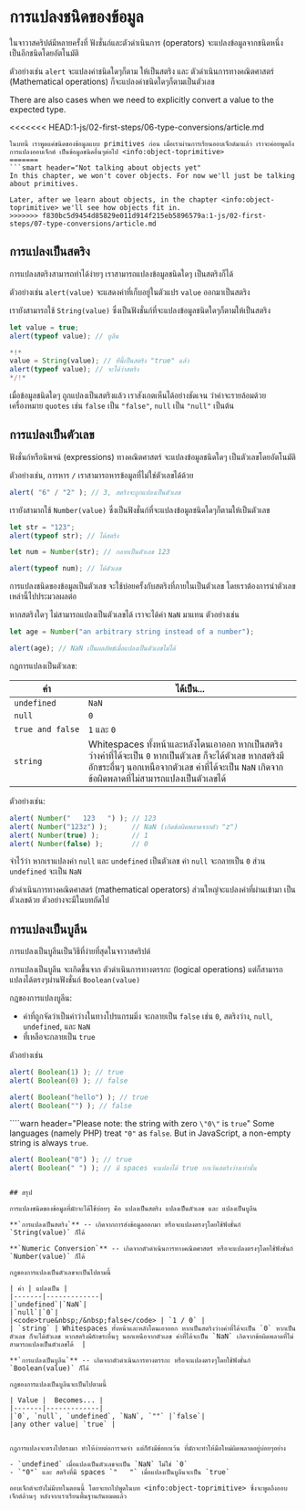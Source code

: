 # การแปลงชนิดของข้อมูล

ในจาวาสคริปต์มีหลายครั้งที่ ฟังชั่นก์และตัวดำเนินการ (operators) จะแปลงข้อมูลจากชนิดหนึ่ง เป็นอีกชนิดโดยอัตโนมัติ

ตัวอย่างเช่น `alert` จะแปลงค่าชนิดใดๆก็ตาม ให้เป็นสตริง และ ตัวดำเนินการทางคณิตศาสตร์ (Mathematical operations) ก็จะแปลงค่าชนิดใดๆก็ตามเป็นตัวเลข

There are also cases when we need to explicitly convert a value to the expected type.

<<<<<<< HEAD:1-js/02-first-steps/06-type-conversions/article.md
```smart header="เรายังไม่พูดถึงออบเจ็กต์"
ในบทนี้ เราพูดแค่ชนิดของข้อมูลแบบ primitives ก่อน เมื่อเราผ่านการเรียนออบเจ็กต์มาแล้ว เราจะค่อยพูดถึงการแปลงออบเจ็กต์ เป็นข้อมูลชนิดอื่นๆต่อไป <info:object-toprimitive>
=======
```smart header="Not talking about objects yet"
In this chapter, we won't cover objects. For now we'll just be talking about primitives.

Later, after we learn about objects, in the chapter <info:object-toprimitive> we'll see how objects fit in.
>>>>>>> f830bc5d9454d85829e011d914f215eb5896579a:1-js/02-first-steps/07-type-conversions/article.md
```

## การแปลงเป็นสตริง

การแปลงสตริงสามารถทำได้ง่ายๆ เราสามารถแปลงข้อมูลชนิดใดๆ เป็นสตริงก็ได้

ตัวอย่างเช่น `alert(value)` จะแสดงค่าที่เก็บอยู่ในตัวแปร `value` ออกมาเป็นสตริง

เรายังสามารถใช้ `String(value)` ซึ่งเป็นฟังชั่นก์ที่จะแปลงข้อมูลชนิดใดๆก็ตามให้เป็นสตริง

```js run
let value = true;
alert(typeof value); // บูลีน

*!*
value = String(value); // ทีนี้เป็นสตริง "true" แล้ว
alert(typeof value); // จะได้ว่าสตริง
*/!*
```

เมื่อข้อมูลชนิดใดๆ ถูกแปลงเป็นสตริงแล้ว เราสังเกตเห็นได้อย่างชัดเจน ว่าค่าจะรายล้อมด้วยเครื่องหมาย `quotes` เช่น `false` เป็น `"false"`, `null` เป็น `"null"` เป็นต้น

## การแปลงเป็นตัวเลข

ฟังชั่นก์หรือนิพจน์ (expressions) ทางคณิตศาสตร์ จะแปลงข้อมูลชนิดใดๆ เป็นตัวเลขโดยอัตโนมัติ 

ตัวอย่างเช่น, การหาร `/` เราสามารถหารข้อมูลที่ไม่ใช่ตัวเลขได้ด้วย

```js run
alert( "6" / "2" ); // 3, สตริงจะถูกแปลงเป็นตัวเลข
```

เรายังสามาถใช้ `Number(value)` ซึ่งเป็นฟังชั่นก์ที่จะแปลงข้อมูลชนิดใดๆก็ตามให้เป็นตัวเลข

```js run
let str = "123";
alert(typeof str); // ได้สตริง

let num = Number(str); // กลายเป็นตัวเลข 123

alert(typeof num); // ได้ตัวเลข
```

การแปลงชนิดของข้อมูลเป็นตัวเลข จะใช้บ่อยครั้งกับสตริงที่ภายในเป็นตัวเลข โดยเราต้องการนำตัวเลขเหล่านี้ไปประมวลผลต่อ

หากสตริงใดๆ ไม่สามารถแปลงเป็นตัวเลขได้ เราจะได้ค่า `NaN` มาแทน ตัวอย่างเช่น

```js run
let age = Number("an arbitrary string instead of a number");

alert(age); // NaN เป็นผลลัพธ์เมื่อแปลงเป็นตัวเลขไม่ได้
```

กฎการแปลงเป็นตัวเลข:

| ค่า |  ได้เป็น... |
|-------|-------------|
|`undefined`|`NaN`|
|`null`|`0`|
|<code>true&nbsp;and&nbsp;false</code> | `1` และ `0` |
| `string` | Whitespaces ทั้งหน้าและหลังโดนเอาออก หากเป็นสตริงว่างค่าที่ได้จะเป็น `0` หากเป็นตัวเลข ก็จะได้ตัวเลข หากสตริงมีอักขระอื่นๆ นอกเหนือจากตัวเลข ค่าที่ได้จะเป็น `NaN` เกิดจากข้อผิดพลาดที่ไม่สามารถแปลงเป็นตัวเลขได้ |

ตัวอย่างเช่น:

```js run
alert( Number("   123   ") ); // 123
alert( Number("123z") );      // NaN (เกิดข้อผิดพลาดจากตัว "z")
alert( Number(true) );        // 1
alert( Number(false) );       // 0
```

จำไว้ว่า หากเราแปลงค่า `null` และ `undefined` เป็นตัวเลข ค่า `null` จะกลายเป็น `0` ส่วน `undefined` จะเป็น `NaN`

ตัวดำเนินการทางคณิตศาสตร์ (mathematical operators) ส่วนใหญ่จะแปลงค่าที่ผ่านเข้ามา เป็นตัวเลขด้วย ตัวอย่างจะมีในบทถัดไป

## การแปลงเป็นบูลีน

การแปลงเป็นบูลีนเป็นวิธีที่ง่ายที่สุดในจาวาสคริปต์

การแปลงเป็นบูลีน จะเกิดขึ้นจาก ตัวดำเนินการทางตรรกะ (logical operations) แต่ก็สามารถแปลงได้ตรงๆผ่านฟังชั่นก์ `Boolean(value)`

กฎของการแปลงบูลีน:

- ค่าที่ถูกจัดว่าเป็นค่าว่างในทางโปรแกรมมิ่ง จะกลายเป็น `false` เช่น `0`, สตริงว่าง, `null`, `undefined`, และ `NaN`
- ที่เหลือจะกลายเป็น `true`

ตัวอย่างเช่น

```js run
alert( Boolean(1) ); // true
alert( Boolean(0) ); // false

alert( Boolean("hello") ); // true
alert( Boolean("") ); // false
```

````warn header="Please note: the string with zero `\"0\"` is `true`"
Some languages (namely PHP) treat `"0"` as `false`. But in JavaScript, a non-empty string is always `true`.

```js run
alert( Boolean("0") ); // true
alert( Boolean(" ") ); // มี spaces จะแปลงได้ true ยกเว้นสตริงว่างเท่านั้น
```
````

## สรุป

การแปลงชนิดของข้อมูลที่มักจะได้ใช้บ่อยๆ คือ แปลงเป็นสตริง แปลงเป็นตัวเลข และ แปลงเป็นบูลีน

**`การแปลงเป็นสตริง`** -- เกิดจากการส่งข้อมูลออกมา หรือจะแปลงตรงๆโดยใช้ฟังชั่นก์ `String(value)` ก็ได้

**`Numeric Conversion`** -- เกิดจากตัวดำเนินการทางคณิตศาสตร์ หรือจะแปลงตรงๆโดยใช้ฟังชั่นก์ `Number(value)` ก็ได้

กฎของการแปลงเป็นตัวเลขจะเป็นไปตามนี้

| ค่า | แปลงเป็น |
|-------|-------------|
|`undefined`|`NaN`|
|`null`|`0`|
|<code>true&nbsp;/&nbsp;false</code> | `1 / 0` |
| `string` | Whitespaces ทั้งหน้าและหลังโดนเอาออก หากเป็นสตริงว่างค่าที่ได้จะเป็น `0` หากเป็นตัวเลข ก็จะได้ตัวเลข หากสตริงมีอักขระอื่นๆ นอกเหนือจากตัวเลข ค่าที่ได้จะเป็น `NaN` เกิดจากข้อผิดพลาดที่ไม่สามารถแปลงเป็นตัวเลขได้  |

**`การแปลงเป็นบูลีน`** -- เกิดจากตัวดำเนินการทางตรรกะ หรือจะแปลงตรงๆโดยใช้ฟังชั่นก์ `Boolean(value)` ก็ได้

กฎของการแปลงเป็นบูลีนจะเป็นไปตามนี้

| Value |  Becomes... |
|-------|-------------|
|`0`, `null`, `undefined`, `NaN`, `""` |`false`|
|any other value| `true` |


กฎการแปลงจะตรงไปตรงมา ทำให้ง่ายต่อการจดจำ แต่ก็ยังมีข้อยกเว้น ที่มักจะทำให้มือใหม่ผิดพลาดอยู่บ่อยๆอย่าง

- `undefined` เมื่อแปลงเป็นตัวเลขจะเป็น `NaN` ไม่ใช่ `0`
- `"0"` และ สตริงที่มี spaces `"   "` เมื่อแปลงเป็นบูลีนจะเป็น `true`

ออบเจ็กต์จะยังไม่มีบทในตอนนี้ โดยจะยกไปพูดในบท <info:object-toprimitive> ซึ่งจะพูดถึงออบเจ็กต์ล้วนๆ หลังจากเราเรียนพื้นฐานกันหมดแล้ว
